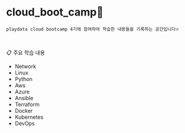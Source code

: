 # cloud_boot_camp🏫

```
playdata cloud bootcamp 4기에 참여하여 학습한 내용들을 기록하는 공간입니다🔥
```


<br>


📋 주요 학습 내용
- Network
- Linux
- Python
- Aws
- Azure
- Ansible
- Terraform
- Docker
- Kubernetes
- DevOps

